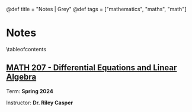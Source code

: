 @def title = "Notes | Grey"
@def tags = ["mathematics", "maths", "math"]

# Notes

\tableofcontents

## [MATH 207 - Differential Equations and Linear Algebra](/207/)

Term: **Spring 2024**

Instructor: **Dr. Riley Casper**